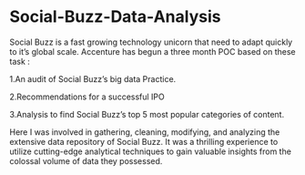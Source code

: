 # Social-Buzz-Data-Analysis
Social Buzz is a fast growing technology unicorn that need to adapt quickly to it’s global scale. 
Accenture has begun a three month POC based on these task :

1.An audit of Social Buzz’s big data Practice.

2.Recommendations for a successful IPO

3.Analysis to find Social Buzz’s top 5 most popular categories of content.

Here I  was involved in gathering, cleaning, modifying, and analyzing the extensive data repository of Social Buzz. It was a thrilling experience to utilize cutting-edge analytical techniques to gain valuable insights from the colossal volume of data they possessed. 

